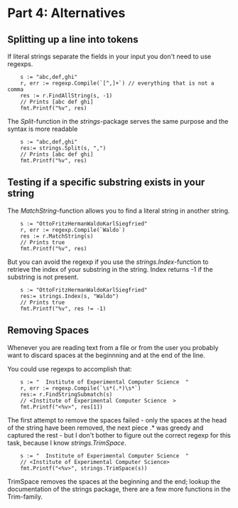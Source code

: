 # Part 4: Alternatives #

## Splitting up a line into tokens ##

If literal strings separate the fields in your input you don't need to use regexps.
	 	
		s := "abc,def,ghi"
		r, err := regexp.Compile(`[^,]+`) // everything that is not a comma
		res := r.FindAllString(s, -1)
		// Prints [abc def ghi] 
		fmt.Printf("%v", res)
	 	

The *Split*-function in the *strings*-package serves the same purpose and the syntax is more readable

	 	
		s := "abc,def,ghi"
		res:= strings.Split(s, ",")
		// Prints [abc def ghi] 
		fmt.Printf("%v", res)
	 	

## Testing if a specific substring exists in your string ##

The *MatchString*-function allows you to find a literal string in another string.

	 	
		s := "OttoFritzHermanWaldoKarlSiegfried"
		r, err := regexp.Compile(`Waldo`)
		res := r.MatchString(s)
		// Prints true 
		fmt.Printf("%v", res)
	 	

But you can avoid the regexp if you use the *strings.Index*-function to retrieve the index of your substring in the string. Index returns -1 if the substring is not present. 

	 	
		s := "OttoFritzHermanWaldoKarlSiegfried"
		res:= strings.Index(s, "Waldo")
		// Prints true
		fmt.Printf("%v", res != -1)
	 	

## Removing Spaces

Whenever you are reading text from a file or from the user you probably want to discard spaces at the beginnning and at the end of the line.

You could use regexps to accomplish that:

	 	
		s := "  Institute of Experimental Computer Science  "
		r, err := regexp.Compile(`\s*(.*)\s*`)
		res:= r.FindStringSubmatch(s)
		// <Institute of Experimental Computer Science  >
		fmt.Printf("<%v>", res[1])
	 	

The first attempt to remove the spaces failed - only the spaces at the head of the string have been removed, the next piece .* was greedy and captured the rest - but I don't bother to figure out the correct regexp for this task, because I know *strings.TrimSpace*.

	 	
		s := "  Institute of Experimental Computer Science  "
		// <Institute of Experimental Computer Science>
		fmt.Printf("<%v>", strings.TrimSpace(s))
	 	

TrimSpace removes the spaces at the beginning and the end; lookup the documentation of the strings package, there are a few more functions in the Trim-family.
